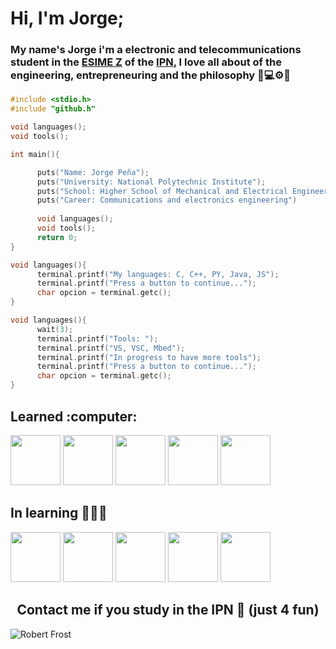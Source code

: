 # Hi, I'm Jorge;

### My name's Jorge i'm a electronic and telecommunications student in the <a href="https://www.esimez.ipn.mx/">ESIME Z</a> of the <a href="https://www.ipn.mx/">IPN</a>, I love all about of the engineering, entrepreneuring and the philosophy 🦾💻⚙️📡

```C
#include <stdio.h>
#include "github.h"

void languages();
void tools();

int main(){

      puts("Name: Jorge Peña");
      puts("University: National Polytechnic Institute");
      puts("School: Higher School of Mechanical and Electrical Engineering Zacatenco");
      puts("Career: Communications and electronics engineering")
      
      void languages();
      void tools();
      return 0;
}

void languages(){
      terminal.printf("My languages: C, C++, PY, Java, JS");
      terminal.printf("Press a button to continue...");
      char opcion = terminal.getc();
}

void languages(){
      wait(3);
      terminal.printf("Tools: ");
      terminal.printf("VS, VSC, Mbed");
      terminal.printf("In progress to have more tools");
      terminal.printf("Press a button to continue...");
      char opcion = terminal.getc();
}
```
<h2 align="left">Learned :computer:</h2>

<div>
      <img height="80em" src="https://user-images.githubusercontent.com/66091809/153890541-a01b5fa0-3e4e-4737-8e7b-d2925804a299.png"/>
      <img height="80em" src="https://user-images.githubusercontent.com/66091809/153891191-4447b129-9ac5-4dbd-b23d-e587d5d1787c.png"/>
      <img height="80em" src="https://user-images.githubusercontent.com/66091809/153891865-790a81fd-2feb-4fd0-96bf-9f330a9fb893.png"/>
      <img height="80em" src="https://user-images.githubusercontent.com/66091809/153892692-a1192516-b617-4cb4-a153-9a2e49393537.png"/>
      <img height="80em" src="https://user-images.githubusercontent.com/66091809/153892974-557b9986-134f-4a37-858e-5536b2a169c4.png"/>
      
</div>

<h2 align="left">In learning 👨🏽‍💻</h2>
<div>
      <img height="80em" src="https://user-images.githubusercontent.com/66091809/153894564-02d9115f-e1fb-4e28-8569-78717d202d08.png"/>
      <img height="80em" src="https://user-images.githubusercontent.com/66091809/153894579-0ac6ff24-ec8a-434c-a61d-93c2b9312562.png"/>
      <img height="80em" src="https://user-images.githubusercontent.com/66091809/153894606-181387b5-0da3-445b-9570-6d9ae061b2ad.png"/>
      <img height="80em" src="https://user-images.githubusercontent.com/66091809/153894624-41db0afd-a94f-4f67-ba75-b6d4638cbc74.png"/>
      <img height="80em" src="https://user-images.githubusercontent.com/66091809/153894640-a3670a92-bd17-4aaa-a67d-39bdc1e1f25c.png"/>
</div>

<h2 align="center">Contact me if you study in the IPN 🦄 (just 4 fun)</h2>

![Robert Frost](https://user-images.githubusercontent.com/66091809/153699561-af447f42-8c77-44e2-b83d-a099096c9bbe.gif)
